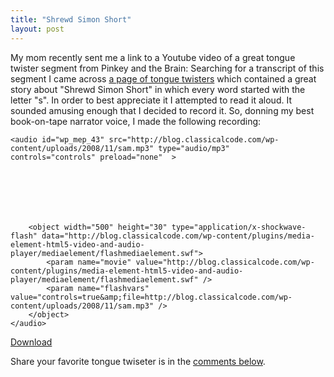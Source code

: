 ```yaml
---
title: "Shrewd Simon Short"
layout: post
---
```


My mom recently sent me a link to a Youtube video of a great tongue twister segment from Pinkey and the Brain:
<object width="500" height="400" data="http://www.youtube.com/v/eIu4fP4fOHE&amp;hl=en&amp;fs=1&amp;rel=0" type="application/x-shockwave-flash"><param name="allowFullScreen" value="true" /><param name="allowscriptaccess" value="always" /><param name="src" value="http://www.youtube.com/v/eIu4fP4fOHE&amp;hl=en&amp;fs=1&amp;rel=0" /><param name="allowfullscreen" value="true" /></object>
Searching for a transcript of this segment I came across <a href="http://www.davescooltoys.com/twists.html">a page of tongue twisters</a> which contained a great story about "Shrewd Simon Short" in which every word started with the letter "s". In order to best appreciate it I attempted to read it aloud. It sounded amusing enough that I decided to record it. So, donning my best book-on-tape narrator voice, I made the following recording:

	<audio id="wp_mep_43" src="http://blog.classicalcode.com/wp-content/uploads/2008/11/sam.mp3" type="audio/mp3"    controls="controls" preload="none"  >
		
		
		
		
		
		
		
		<object width="500" height="30" type="application/x-shockwave-flash" data="http://blog.classicalcode.com/wp-content/plugins/media-element-html5-video-and-audio-player/mediaelement/flashmediaelement.swf">
			<param name="movie" value="http://blog.classicalcode.com/wp-content/plugins/media-element-html5-video-and-audio-player/mediaelement/flashmediaelement.swf" />
			<param name="flashvars" value="controls=true&amp;file=http://blog.classicalcode.com/wp-content/uploads/2008/11/sam.mp3" />			
		</object>		
	</audio>
<script type="text/javascript">
jQuery(document).ready(function($) {
	$('#wp_mep_43').mediaelementplayer({
		m:1
		
		,features: ['playpause','current','progress','duration','volume','tracks','fullscreen']
		,audioWidth:500,audioHeight:30
	});
});
</script>

<a href="http://blog.classicalcode.com/wp-content/uploads/2008/11/sam.mp3">Download</a>

Share your favorite tongue twiseter is in the <a href="http://blog.classicalcode.com/?p=176#respond">comments below</a>.
